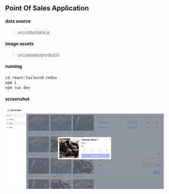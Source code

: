 ## Point Of Sales Application

#### data source  
> src/utils/data.js

#### image assets
 > src/assets/products

#### running
``` 
cd react-tailwind-redux
npm i
npm run dev
```
 
#### screenshot
![Point Of Sales](screenshot/point-of-sales.png)


